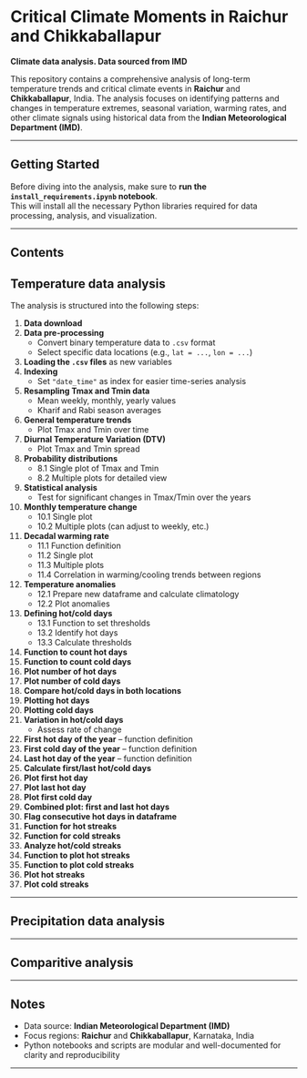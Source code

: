 # Critical Climate Moments in Raichur and Chikkaballapur  
**Climate data analysis. Data sourced from IMD**

This repository contains a comprehensive analysis of long-term temperature trends and critical climate events in **Raichur** and **Chikkaballapur**, India. The analysis focuses on identifying patterns and changes in temperature extremes, seasonal variation, warming rates, and other climate signals using historical data from the **Indian Meteorological Department (IMD)**.

---

## Getting Started

Before diving into the analysis, make sure to **run the `install_requirements.ipynb` notebook**.  
This will install all the necessary Python libraries required for data processing, analysis, and visualization.

---

## Contents
## Temperature data analysis

The analysis is structured into the following steps:

1. **Data download**  
2. **Data pre-processing**  
   - Convert binary temperature data to `.csv` format  
   - Select specific data locations (e.g., `lat = ...`, `lon = ...`)  
3. **Loading the `.csv` files** as new variables  
4. **Indexing**  
   - Set `"date_time"` as index for easier time-series analysis  
5. **Resampling Tmax and Tmin data**  
   - Mean weekly, monthly, yearly values  
   - Kharif and Rabi season averages  
6. **General temperature trends**  
   - Plot Tmax and Tmin over time  
7. **Diurnal Temperature Variation (DTV)**  
   - Plot Tmax and Tmin spread  
8. **Probability distributions**  
   - 8.1 Single plot of Tmax and Tmin  
   - 8.2 Multiple plots for detailed view  
9. **Statistical analysis**  
   - Test for significant changes in Tmax/Tmin over the years  
10. **Monthly temperature change**  
    - 10.1 Single plot  
    - 10.2 Multiple plots (can adjust to weekly, etc.)  
11. **Decadal warming rate**  
    - 11.1 Function definition  
    - 11.2 Single plot  
    - 11.3 Multiple plots  
    - 11.4 Correlation in warming/cooling trends between regions  
12. **Temperature anomalies**  
    - 12.1 Prepare new dataframe and calculate climatology  
    - 12.2 Plot anomalies  
13. **Defining hot/cold days**  
    - 13.1 Function to set thresholds  
    - 13.2 Identify hot days  
    - 13.3 Calculate thresholds  
14. **Function to count hot days**  
15. **Function to count cold days**  
16. **Plot number of hot days**  
17. **Plot number of cold days**  
18. **Compare hot/cold days in both locations**  
19. **Plotting hot days**  
20. **Plotting cold days**  
21. **Variation in hot/cold days**  
    - Assess rate of change  
22. **First hot day of the year** – function definition  
23. **First cold day of the year** – function definition  
24. **Last hot day of the year** – function definition  
25. **Calculate first/last hot/cold days**  
26. **Plot first hot day**  
27. **Plot last hot day**  
28. **Plot first cold day**  
29. **Combined plot: first and last hot days**  
30. **Flag consecutive hot days in dataframe**  
31. **Function for hot streaks**  
32. **Function for cold streaks**  
33. **Analyze hot/cold streaks**  
34. **Function to plot hot streaks**  
35. **Function to plot cold streaks**  
36. **Plot hot streaks**  
37. **Plot cold streaks**

---
## Precipitation data analysis
---
## Comparitive analysis
---
## Notes

- Data source: **Indian Meteorological Department (IMD)**
- Focus regions: **Raichur** and **Chikkaballapur**, Karnataka, India
- Python notebooks and scripts are modular and well-documented for clarity and reproducibility

---

